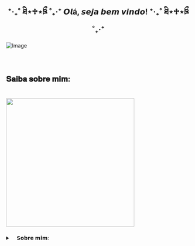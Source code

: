<h2 align="center">⁺‧₊˚ ཐི⋆♱⋆ཋྀ ˚₊‧⁺  𝙊𝙡á, 𝙨𝙚𝙟𝙖 𝙗𝙚𝙢 𝙫𝙞𝙣𝙙𝙤!  ⁺‧₊˚ ཐི⋆♱⋆ཋྀ ˚₊‧⁺</h2>

###

![Image](https://github.com/user-attachments/assets/5551aac8-b524-45ec-9703-46ceaa2e07a3)

###

<br clear="both">

<h2 align="left">𝐒𝐚𝐢𝐛𝐚 𝐬𝐨𝐛𝐫𝐞 𝐦𝐢𝐦:</h2>

###

<br clear="both">

<div align="left">
  <img height="350" src="https://media0.giphy.com/media/v1.Y2lkPTc5MGI3NjExamp2dXEzeDlvZzZtbWM1ejNhYXlzZG05cjR3MzM5ZHZhMGltYnkyZCZlcD12MV9pbnRlcm5hbF9naWZfYnlfaWQmY3Q9cw/qwKy0o0X9tLBD3jtfl/giphy.gif"  />
</div>

###

###

<!-- Dropdown -->
<details>
  <summary> 
⠀   𝗦𝗼𝗯𝗿𝗲 𝗺𝗶𝗺: </summary>
  ㅤ
     — 💬 𝘌𝘶 𝘮𝘦 𝘤𝘩𝘢𝘮𝘰 𝘓𝘢𝘶𝘳𝘢, 𝘵𝘦𝘯𝘩𝘰 17 𝘢𝘯𝘰𝘴 𝘦 𝘤𝘶𝘳𝘴𝘰 𝘋𝘦𝘴𝘦𝘯𝘷𝘰𝘭𝘷𝘪𝘮𝘦𝘯𝘵𝘰 𝘥𝘦 𝘚𝘪𝘴𝘵𝘦𝘮𝘢𝘴 𝘯𝘰 𝘚𝘌𝘕𝘈𝘐 𝘗𝘢𝘶𝘭𝘰 𝘚𝘬𝘢𝘧, 𝘦𝘮 𝘚𝘊𝘚.
     — 𝘌𝘶 𝘨𝘰𝘴𝘵𝘰 𝘥𝘦 𝘢𝘳𝘵𝘦, 𝘫𝘰𝘨𝘰𝘴, 𝘭𝘪𝘵𝘦𝘳𝘢𝘵𝘶𝘳𝘢, 𝘮ú𝘴𝘪𝘤𝘢, 𝘢𝘯𝘪𝘮𝘢𝘪𝘴 𝘦 𝘤𝘪𝘯𝘦𝘮𝘢! <3
       ㅤ
     
</details>
